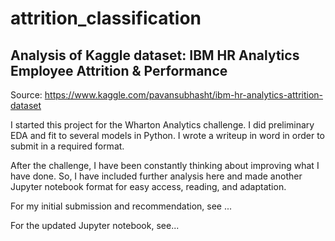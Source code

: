 # attrition_classification
## Analysis of Kaggle dataset: IBM HR Analytics Employee Attrition & Performance
Source: https://www.kaggle.com/pavansubhasht/ibm-hr-analytics-attrition-dataset

I started this project for the Wharton Analytics challenge. I did preliminary EDA and fit to several models in Python. I wrote a writeup in word in order to submit in a required format. 

After the challenge, I have been constantly thinking about improving what I have done. So, I have included further analysis here and made another Jupyter notebook format for easy access, reading, and adaptation.

For my initial submission and recommendation, see ...

For the updated Jupyter notebook, see...
